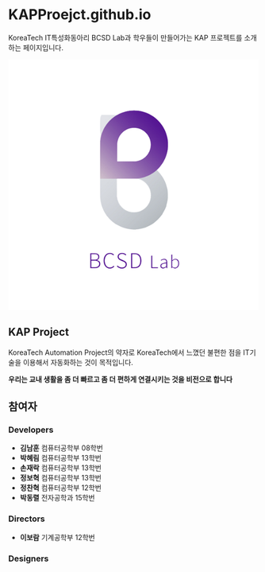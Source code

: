 # KAPProejct.github.io

KoreaTech IT특성화동아리 BCSD Lab과 학우들이 만들어가는 KAP 프로젝트를 소개하는 페이지입니다.

![](./img/ic_logo_bcsd.png)

## KAP Project

KoreaTech Automation Project의 약자로 KoreaTech에서 느꼈던 불편한 점을 IT기술을 이용해서 자동화하는 것이 목적입니다.

__우리는 교내 생활을 좀 더 빠르고 좀 더 편하게 연결시키는 것을 비전으로 합니다__

## 참여자
### Developers
* **김남훈** 컴퓨터공학부 08학번
* **박혜림** 컴퓨터공학부 13학번
* **손재락** 컴퓨터공학부 13학번
* **정보혁** 컴퓨터공학부 13학번
* **정찬혁** 컴퓨터공학부 12학번
* **박동렬** 전자공학과 15학번

### Directors
* **이보람** 기계공학부 12학번

### Designers
